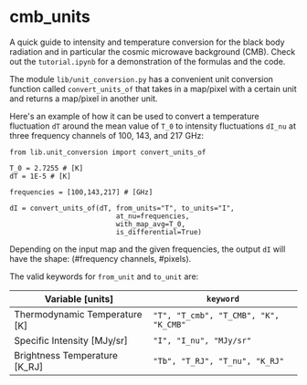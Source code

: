 # cmb_units
A quick guide to intensity and temperature conversion for the black body radiation and in particular the cosmic microwave background (CMB). Check out the `tutorial.ipynb` for a demonstration of the formulas and the code.

The module `lib/unit_conversion.py` has a convenient unit conversion function called `convert_units_of` that takes in a map/pixel with a certain unit and returns a map/pixel in another unit. 


Here's an example of how it can be used to convert a temperature fluctuation `dT` around the mean value of `T_0` to intensity fluctuations `dI_nu` at three frequency channels of 100, 143, and 217 GHz:

```
from lib.unit_conversion import convert_units_of

T_0 = 2.7255 # [K]
dT = 1E-5 # [K]

frequencies = [100,143,217] # [GHz]

dI = convert_units_of(dT, from_units="T", to_units="I",
                          at_nu=frequencies,
                          with_map_avg=T_0,
                          is_differential=True)

```
Depending on the input map and the given frequencies, the output `dI` will have the shape: 
(#frequency channels, #pixels). 


The valid keywords for `from_unit` and `to_unit` are:

| Variable [units] | `keyword` | 
| --- | --- |
| Thermodynamic Temperature [K] | `"T", "T_cmb", "T_CMB", "K", "K_CMB"` | 
| Specific Intensity [MJy/sr] | `"I", "I_nu", "MJy/sr"` | 
| Brightness Temperature [K_RJ] | `"Tb", "T_RJ", "T_nu", "K_RJ"`| 
        
 
